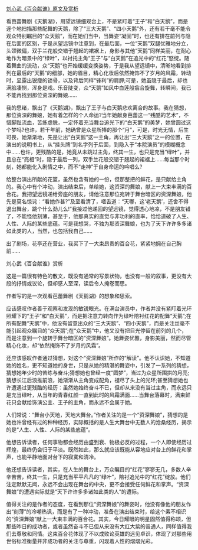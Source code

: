 [刘心武《百合献谁》原文及赏析](https://www.vrrw.net/wx/10914.html)

看芭蕾舞剧《天鹅湖》，用望远镜细观台上，不是紧盯着“王子”和“白天鹅”，而是逐个地扫描那些配舞的天鹅，除了“三大天鹅”、“四小天鹅”外，还有若干毫不能令观众特别瞩目的“众天鹅”，而在她们当中，当舞姿“凝固”时，也还有排在前列与隐在后面的区别，于是从望远镜中注意到，在最后面，一位“天鹅”双腿优雅地分立，头颈微偏，双手兰花般交错于翘起的裙裾上，身影与其他“天鹅”同样美丽，在耐心地作为暗景中的“绿叶”，以衬托主角“王子”与“白天鹅”在追光中的“红花”怒绽。随着舞曲的流动，众“天鹅”也开始缓缓变换姿势，于是我从望远镜中，清晰地看到排列在最后的“天鹅”的细部，她的眉目，精心化妆后依然掩饰不了岁月的风霜，转动时，显露出锐瘦的锁骨，以及背后同样“锋利”的肩胛;可是，她虽隐于最后，却也满脸凄恻，浑身是戏。乐音陡变，众“天鹅”如风中白莲般翕合旋舞，转瞬间，我已不能再找到那位资深的舞娘……



我的思绪，飘出了《天鹅湖》，飘出了王子与白天鹅悲欢离合的故事。我在猜想，那位资深的舞娘，她有着怎样的个人命运?当年她献身芭蕾这一“残酷的艺术”，不惜脚趾流血，苦练虚脱，一定怀着充当舞台追光下的“白天鹅”的美梦，她曾圆过这个梦吗?也许，若干年前，她确曾是众星所捧的那个“月”，可是，时光无情，后生可畏，她渐渐地，先是让出“白天鹅”这一主角，再让出“三大天鹅”之一的位置，在演出的说明书上，从“挂头牌”到名字列于后面，到隐入于“本院演员”的模糊概念中……也许，更残酷的是，她竟从未跳过主角，终其一生，也只是充当“绿叶”，并且总在“亮相”时，隐于最后一列，双手兰花般交错于翘起的裙裾上……每当那个时刻，她都能化入剧情之中，而不“走神”于自身命运的吟唱么?

给整台演出所献的花篮，虽然也含有她的一份，但那整把的鲜花，是只献给主角的。我心中有个冲动，演出结束后，单给她，这资深的舞娘，献上一大束丰满的百合花。我把望远镜递给旁座的朋友，请他注意那位宛转于舞台暗区的资深舞娘，他先是莫名惊诧：“看她作甚?”及至看清了，咂舌道：“天哪，这‘老天鹅’，还舍不得退出舞台，跳个什么劲儿么!”我接过他递回的望远镜，觉得透心地凉，不是朋友错了，不能怪他刻薄，甚至于，他那真实的直觉与非功利的直率，恰恰道破了人生、人性、人际的某些底蕴。可是我想哭，不独为那资深舞娘，也为了天下许许多多诸如此类的人，当然，也包括我自己……

出了剧场，花亭还在营业，我买下了一大束昂贵的百合花，紧紧地拥在自己胸前……

刘心武《百合献谁》赏析

这是一篇很有特色的散文，既没有通常的写景状物，也没有一般的叙事，更没有大段的抒情或议论，但却感人至深，读后令人掩卷而思。

作者写的是一次观看芭蕾舞剧《天鹅湖》的想象和思索。

应该感叹作者善于观察和发现的敏锐眼光。在满台演员中，作者并没有紧盯着光环照耀下的“王子”和“白天鹅”，而是把注意力转向作为绿叶陪衬红花的配舞“天鹅”;在所有配舞“天鹅”中，他没有留意出众的“三大天鹅”、“四小天鹅”，而是关注丝毫不能引起观众瞩目的“众天鹅”;在“众天鹅”中，他又没有把目光停留在前列的几个，而是注意到一个旋转于舞台暗区的“资深舞娘”。她舞姿优雅，身影美丽，然而尽管精心化妆，却“依然掩饰不了岁月的风霜”。

还应该感叹作者通过猜想，对这个“资深舞娘”所作的“解读”。他不认识她，不知道她的姓名，更不知道她的身世，只是从她的精湛的舞姿中，引发了一系列的猜想，猜想她年少时的苦练与奋斗;猜想她也曾经一度“圆梦”，当过为众星所围拱的月亮;猜想长江后浪推前浪，她渐渐从主角变成配角，褪尽了头上的光环;甚至猜想她也许遭遇过更残酷的经历：虽然她始终奋斗不已，但却从来没有当过主角，而永远只是充当绿叶，从当年的青春红颜一直到此时的风霜满面……当舞台落幕时，满束鲜花只会献给饰演公主、王子的主角，而永远不会属于她。

人们常说：“舞台小天地，天地大舞台。”作者关注的是一个“资深舞娘”，猜想的是她也许曾经有过的种种经历，实际概括的是人生大舞台中无数人的沧桑经历，揭示的是“人生、人性、人际的某些底蕴”。

他想告诉读者，任何事物都会经历由盛到衰、物极必反的过程，一个人即使经历过辉煌，最终仍会归于平淡。既然如此，那么就应该既能从容地应对台上的鲜花和掌声，也能平静地面对台下的寂寞和清冷。

他还想告诉读者，其实，在人生的舞台上，万众瞩目的“红花”寥寥无几，多数人辛辛苦苦，终其一生，只是充当平平凡凡的“绿叶”，陪衬追光中的“红花”绽放。他们注定默默无闻，永远不会出现在舞台的中央，更不会接受任何鲜花和掌声。“资深舞娘”的遭遇实际就是“天下许许多多诸如此类的人”的遭际。

值得关注的是作者的态度，在看到那位“资深舞娘”的舞姿时，他没有像他的朋友作出“刻薄”的冷嘲热讽，而是有了一种冲动，准备在演出结束时，给这个素不相识的“资深舞娘”献上一大束丰满的百合花。其实，今日耀眼的明星固然值得称颂，但那些昨日的成功者，或者虽然奋斗不已但从来没有大红大紫的普通人，同样值得我们去尊敬和同情。这束百合花体现了不以成败论英雄的远见卓识，体现了对那些用世俗标准衡量并非成功者的关注与尊重，闪现着人性的熠熠光彩。

